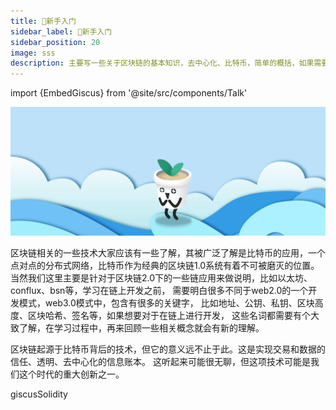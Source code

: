 ```yaml
---
title: 🌝新手入门
sidebar_label: 🌝新手入门
sidebar_position: 20
image: sss
description: 主要写一些关于区块链的基本知识，去中心化、比特币，简单的概括，如果需要详情，可以跳转到对应的说明文档
---
```

import {EmbedGiscus} from '@site/src/components/Talk'

![](assets/bac-info.png)


区块链相关的一些技术大家应该有一些了解，其被广泛了解是比特币的应用，一个点对点的分布式网络，比特币作为经典的区块链1.0系统有着不可被磨灭的位置。
当然我们这里主要是针对于区块链2.0下的一些链应用来做说明，比如以太坊、conflux、bsn等，学习在链上开发之前，
需要明白很多不同于web2.0的一个开发模式，web3.0模式中，包含有很多的关键字，
比如地址、公钥、私钥、区块高度、区块哈希、签名等，如果想要对于在链上进行开发，
这些名词都需要有个大致了解，在学习过程中，再来回顾一些相关概念就会有新的理解。

区块链起源于比特币背后的技术，但它的意义远不止于此。这是实现交易和数据的信任、透明、去中心化的信息账本。
这听起来可能很无聊，但这项技术可能是我们这个时代的重大创新之一。

<EmbedGiscus>giscusSolidity</EmbedGiscus>

